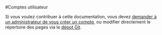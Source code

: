 #Comptes utilisateur

Si vous voulez contribuer à cette documentation, vous devez [demander à un administrateur de vous créer un compte](/support_fr), ou modifier directement le répertoire des pages via le [dépot Git](https://github.com/YunoHost/doc).
